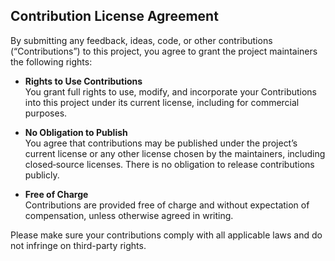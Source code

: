 ## Contribution License Agreement

By submitting any feedback, ideas, code, or other contributions (“Contributions”) to this project, you agree to grant the project maintainers the following rights:

- **Rights to Use Contributions**  
  You grant full rights to use, modify, and incorporate your Contributions into this project under its current license, including for commercial purposes.

- **No Obligation to Publish**  
  You agree that contributions may be published under the project’s current license or any other license chosen by the maintainers, including closed‑source licenses. There is no obligation to release contributions publicly.

- **Free of Charge**  
  Contributions are provided free of charge and without expectation of compensation, unless otherwise agreed in writing.

Please make sure your contributions comply with all applicable laws and do not infringe on third-party rights.